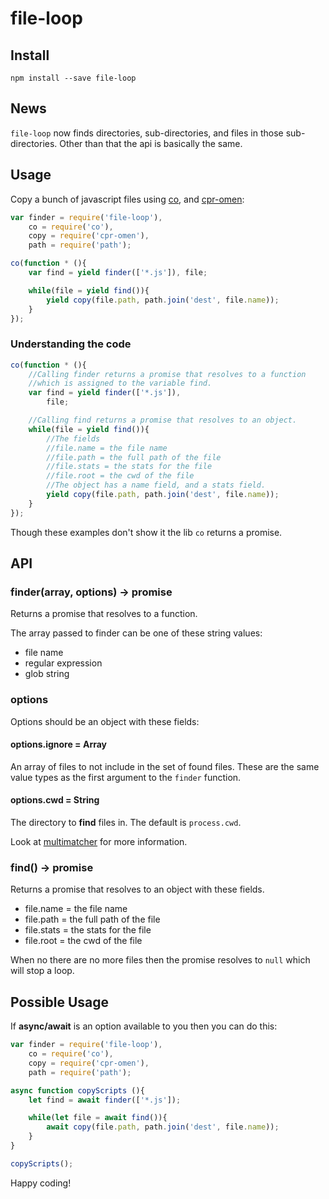 file-loop
=========

Install
-------

`npm install --save file-loop`

News
----

`file-loop` now finds directories, sub-directories, and files in those sub-directories. Other than that the api is basically the same.

Usage
-----

Copy a bunch of javascript files using [co](https://www.npmjs.com/package/co), and [cpr-omen](https://www.npmjs.com/package/cpr-omen):

```javascript
var finder = require('file-loop'),
    co = require('co'),
    copy = require('cpr-omen'),
    path = require('path');

co(function * (){
    var find = yield finder(['*.js']), file;

    while(file = yield find()){
        yield copy(file.path, path.join('dest', file.name));
    }
});
```

### Understanding the code

```javascript
co(function * (){
    //Calling finder returns a promise that resolves to a function
    //which is assigned to the variable find.
    var find = yield finder(['*.js']),
        file;

    //Calling find returns a promise that resolves to an object.
    while(file = yield find()){
        //The fields
        //file.name = the file name
        //file.path = the full path of the file
        //file.stats = the stats for the file
        //file.root = the cwd of the file
        //The object has a name field, and a stats field.
        yield copy(file.path, path.join('dest', file.name));
    }
});
```

Though these examples don't show it the lib `co` returns a promise.

API
---

### finder(array, options) -> promise

Returns a promise that resolves to a function.

The array passed to finder can be one of these string values:

-	file name
-	regular expression
-	glob string

### options

Options should be an object with these fields:

#### options.ignore = Array

An array of files to not include in the set of found files. These are the same value types as the first argument to the `finder` function.

#### options.cwd = String

The directory to **find** files in. The default is `process.cwd`.

Look at [multimatcher](https://www.npmjs.com/package/multimatcher) for more information.

### find() -> promise

Returns a promise that resolves to an object with these fields.

-	file.name = the file name
-	file.path = the full path of the file
-	file.stats = the stats for the file
-	file.root = the cwd of the file

When no there are no more files then the promise resolves to `null` which will stop a loop.

Possible Usage
--------------

If **async/await** is an option available to you then you can do this:

```javascript
var finder = require('file-loop'),
    co = require('co'),
    copy = require('cpr-omen'),
    path = require('path');

async function copyScripts (){
    let find = await finder(['*.js']);

    while(let file = await find()){
        await copy(file.path, path.join('dest', file.name));
    }
}

copyScripts();
```

Happy coding!
